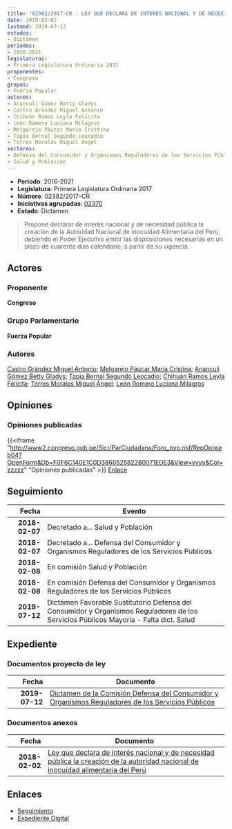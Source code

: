 ```yaml
---
title: "02382/2017-CR - LEY QUE DECLARA DE INTERÉS NACIONAL Y DE NECESIDAD PÚBLICA LA CREACIÓN DE LA AUTORIDAD NACIONAL DE INOCUIDAD ALIMENTARIA DEL PERÚ"
date: 2018-02-02
lastmod: 2019-07-12
estados:
- Dictamen
periodos:
- 2016-2021
legislaturas:
- Primera Legislatura Ordinaria 2017
proponentes:
- Congreso
grupos:
- Fuerza Popular
autores:
- Ananculi Gómez Betty Gladys
- Castro Grández Miguel Antonio
- Chihuán Ramos Leyla Felícita
- León Romero Luciana Milagros
- Melgarejo Páucar María Cristina
- Tapia Bernal Segundo Leocadio
- Torres Morales Miguel Ángel
sectores:
- Defensa del Consumidor y Organismos Reguladores de los Servicios Públicos
- Salud y Población
---
```

- **Periodo**: 2016-2021
- **Legislatura**: Primera Legislatura Ordinaria 2017
- **Número**: 02382/2017-CR
- **Iniciativas agrupadas**: [02370](../../02300/02370)
- **Estado**: Dictamen

> Propone declarar de interés nacional y de necesidad pública la creación de la Autoridad Nacional de Inocuidad Alimentaria del Perú, debiendo el Poder Ejecutivo emitir las disposiciones necesarias en un plazo de cuarenta días calendario, a partir de su vigencia.


## Actores

### Proponente

**Congreso**

### Grupo Parlamentario

**Fuerza Popular**

### Autores

[Castro Grández Miguel Antonio](mailto:mailto:macastro@congreso.gob.pe); [Melgarejo Páucar María Cristina](mailto:mailto:mmelgarejo@congreso.gob.pe); [Ananculi Gómez Betty Gladys](mailto:mailto:bananculi@congreso.gob.pe); [Tapia Bernal Segundo Leocadio](mailto:mailto:stapia@congreso.gob.pe); [Chihuán Ramos Leyla Felícita](mailto:mailto:lchihuan@congreso.gob.pe); [Torres Morales Miguel Ángel](mailto:mailto:mtorresm@congreso.gob.pe); [León Romero Luciana Milagros](mailto:mailto:lleon@congreso.gob.pe)

## Opiniones

### Opiniones publicadas

{{<iframe "http://www2.congreso.gob.pe/Sicr/ParCiudadana/Foro_pvp.nsf/RepOpiweb04?OpenForm&Db=F0F6C140E1C0D386052582280071EDE3&View=yyyy&Col=zzzzz" "Opiniones publicadas" >}}
[Enlace](http://www2.congreso.gob.pe/Sicr/ParCiudadana/Foro_pvp.nsf/RepOpiweb04?OpenForm&Db=F0F6C140E1C0D386052582280071EDE3&View=yyyy&Col=zzzzz)


## Seguimiento

| Fecha | Evento |
|------:|--------|
| **2018-02-07** | Decretado a... Salud y Población |
| **2018-02-07** | Decretado a... Defensa del Consumidor y Organismos Reguladores de los Servicios Públicos |
| **2018-02-08** | En comisión Salud y Población |
| **2018-02-08** | En comisión Defensa del Consumidor y Organismos Reguladores de los Servicios Públicos |
| **2019-07-12** | Dictamen Favorable Sustitutorio Defensa del Consumidor y Organismos Reguladores de los Servicios Públicos Mayoria - Falta dict. Salud |

## Expediente

### Documentos proyecto de ley

| Fecha | Documento |
|------:|-----------|
| **2019-07-12** | [Dictamen de la Comisión Defensa del Consumidor y Organismos Reguladores de los Servicios Públicos](http://www.leyes.congreso.gob.pe/Documentos/2016_2021/Dictamenes/Proyectos_de_Ley/01856DC06MAY20190712.pdf) |

### Documentos anexos

| Fecha | Documento |
|------:|-----------|
| **2018-02-02** | [Ley que declara de interés nacional y de necesidad pública la creación de la autoridad nacional de inocuidad alimentaria del Perú](http://www.leyes.congreso.gob.pe/Documentos/2016_2021/Proyectos_de_Ley_y_de_Resoluciones_Legislativas/PL0238120180202.pdf) |

## Enlaces

- [Seguimiento](http://www2.congreso.gob.pe/Sicr/TraDocEstProc/CLProLey2016.nsf/f7fff46988ca05b1052578e100829cc7/37c5d65f7fbddb9d05258228006a360f?OpenDocument)
- [Expediente Digital](http://www2.congreso.gob.pe/Sicr/TraDocEstProc/Expvirt_2011.nsf/visbusqptramdoc1621/02382?opendocument)

